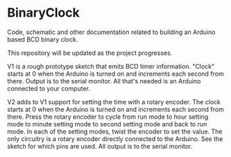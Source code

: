 # BinaryClock
Code, schematic and other documentation related to building an Arduino based BCD binary clock.

This repository will be updated as the project progresses.

V1 is a rough prototype sketch that emits BCD timer information. "Clock" starts at 0 when the Arduino is turned on and increments each second from there. Output is to the serial monitor. All that's needed is an Arduino connected to your computer.

V2 adds to V1 support for setting the time with a rotary encoder. The clock starts at 0 when the Arduino is turned on and increments each second from there. Press the rotary encoder to cycle from run mode to hour setting mode to minute setting mode to second setting mode and back to run mode. In each of the setting modes, twist the encoder to set the value. The only circuitry is a rotary encoder directly connected to the Arduino. See the sketch for which pins are used. All output is to the serial monitor.
